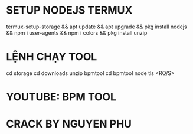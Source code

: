 # SETUP NODEJS TERMUX

termux-setup-storage && apt update && apt upgrade && pkg install nodejs && npm i user-agents && npm i colors && pkg install unzip

# LỆNH CHẠY TOOL
cd storage
cd downloads
unzip bpmtool
cd bpmtool
node tls <TARGET> <TIME> <RQ/S> <THREADS> <PROXYS>

# YOUTUBE: BPM TOOL
# CRACK BY NGUYEN PHU

